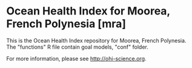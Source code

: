 # Ocean Health Index for Moorea, French Polynesia [mra]

This is the Ocean Health Index repository for Moorea, French Polynesia. 
The "functions" R file contain goal models, "conf" folder.

For more information, please see http://ohi-science.org.
